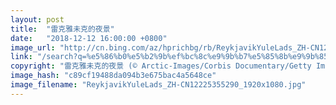 ```yaml
---
layout: post
title:  "雷克雅未克的夜景"
date:   "2018-12-12 16:00:00 +0800"
image_url: "http://cn.bing.com/az/hprichbg/rb/ReykjavikYuleLads_ZH-CN12225355290_1920x1080.jpg"
link: "/search?q=%e5%86%b0%e5%b2%9b%ef%bc%8c%e9%9b%b7%e5%85%8b%e9%9b%85%e6%9c%aa%e5%85%8b&form=hpcapt&mkt=zh-cn"
copyright: "雷克雅未克的夜景 (© Arctic-Images/Corbis Documentary/Getty Images)"
image_hash: "c89cf19488da094b3e675bac4a5648ce"
image_filename: "ReykjavikYuleLads_ZH-CN12225355290_1920x1080.jpg"
---
```

